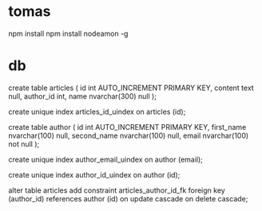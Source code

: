# tomas


npm install
npm install nodeamon -g




# db

create table articles
(
	id int  AUTO_INCREMENT PRIMARY KEY,
	content text null,
	author_id int,
	name nvarchar(300) null
);

create unique index articles_id_uindex
	on articles (id);


create table author
(
    id int  AUTO_INCREMENT PRIMARY KEY,
	first_name nvarchar(100) null,
	second_name nvarchar(100) null,
	email nvarchar(100) not null
);

create unique index author_email_uindex
	on author (email);

create unique index author_id_uindex
	on author (id);


alter table articles
	add constraint articles_author_id_fk
		foreign key (author_id) references author (id)
			on update cascade on delete cascade;
